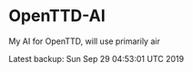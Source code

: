 # OpenTTD-AI
My AI for OpenTTD, will use primarily air

Latest backup: Sun Sep 29 04:53:01 UTC 2019
